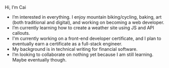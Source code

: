 Hi, I’m Cai
- I’m interested in everything. I enjoy mountain biking/cycling, baking, art (both traditional and digital), and working on becoming a web developer.
- I’m currently learning how to create a weather site using JS and API callouts. 
- I'm currently working on a front-end developer certificate, and I plan to eventually earn a certificate as a full-stack engineer.
- My background is in technical writing for financial software. 
- I’m looking to collaborate on nothing yet because I am still learning. Maybe eventually though. 
